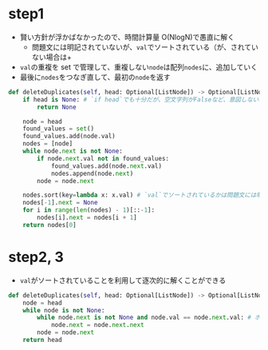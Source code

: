 # step1

- 賢い方針が浮かばなかったので、時間計算量 O(NlogN)で愚直に解く
  - 問題文には明記されていないが、`val`でソートされている（が、されていない場合は+
- `val`の重複を set で管理して、重複しない`node`は配列`nodes`に、追加していく
- 最後に`nodes`をつなぎ直して、最初の`node`を返す

```python
def deleteDuplicates(self, head: Optional[ListNode]) -> Optional[ListNode]:
    if head is None: # `if head`でも十分だが、空文字列がFalseなど、意図しない挙動をすることがあるため、いつも明示的に書いている
        return None

    node = head
    found_values = set()
    found_values.add(node.val)
    nodes = [node]
    while node.next is not None:
        if node.next.val not in found_values:
            found_values.add(node.next.val)
            nodes.append(node.next)
        node = node.next

    nodes.sort(key=lambda x: x.val) # `val`でソートされているかは問題文には明記されていないため入れたが、なくても通った
    nodes[-1].next = None
    for i in range(len(nodes) - 1)[::-1]:
        nodes[i].next = nodes[i + 1]
    return nodes[0]
```

# step2, 3

- `val`がソートされていることを利用して逐次的に解くことができる

```python
def deleteDuplicates(self, head: Optional[ListNode]) -> Optional[ListNode]:
    node = head
    while node is not None:
        while node.next is not None and node.val == node.next.val: # ポインタのつなぎ直しはこのループ内で行える
            node.next = node.next.next
        node = node.next
    return head
```
